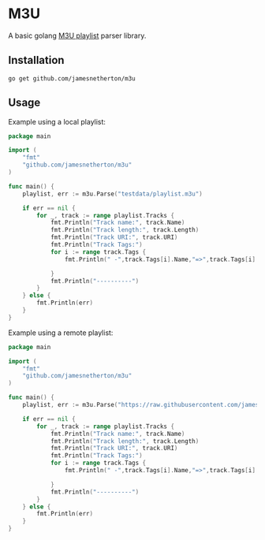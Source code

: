 # M3U

A basic golang [M3U playlist](https://en.wikipedia.org/wiki/M3U) parser library.

## Installation
```
go get github.com/jamesnetherton/m3u
```

## Usage
Example using a local playlist:
```go
package main

import (
	"fmt"
	"github.com/jamesnetherton/m3u"
)

func main() {
	playlist, err := m3u.Parse("testdata/playlist.m3u")

	if err == nil {
		for _, track := range playlist.Tracks {
			fmt.Println("Track name:", track.Name)
			fmt.Println("Track length:", track.Length)
			fmt.Println("Track URI:", track.URI)
			fmt.Println("Track Tags:")
			for i := range track.Tags {
				fmt.Println(" -",track.Tags[i].Name,"=>",track.Tags[i].Value)

			}
			fmt.Println("----------")
		}	
	} else {
		fmt.Println(err)
	}
}
```

Example using a remote playlist:
```go
package main

import (
	"fmt"
	"github.com/jamesnetherton/m3u"
)

func main() {
	playlist, err := m3u.Parse("https://raw.githubusercontent.com/jamesnetherton/m3u/master/testdata/playlist.m3u")

	if err == nil {
		for _, track := range playlist.Tracks {
			fmt.Println("Track name:", track.Name)
			fmt.Println("Track length:", track.Length)
			fmt.Println("Track URI:", track.URI)
			fmt.Println("Track Tags:")
			for i := range track.Tags {
				fmt.Println(" -",track.Tags[i].Name,"=>",track.Tags[i].Value)

			}
			fmt.Println("----------")
		}	
	} else {
		fmt.Println(err)
	}
}
```
